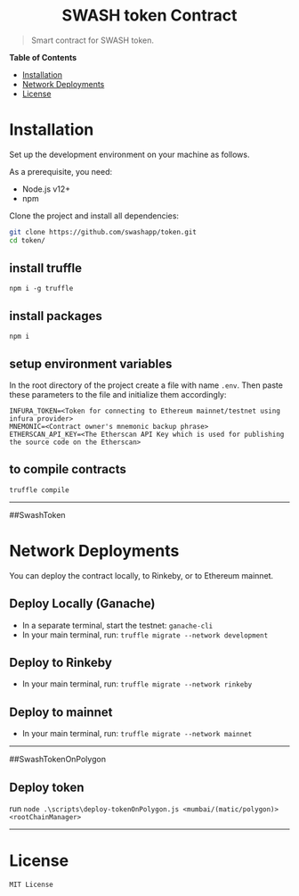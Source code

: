 <h1 align="center">SWASH token Contract</h1>

> Smart contract for SWASH token. 

**Table of Contents**

- [Installation](#-installation)
- [Network Deployments](#-network-deployments)
- [License](#-license)


# Installation

Set up the development environment on your machine as follows.

As a prerequisite, you need:

- Node.js v12+
- npm

Clone the project and install all dependencies:

```bash
git clone https://github.com/swashapp/token.git
cd token/
```

## install truffle
```
npm i -g truffle
```


## install packages
```
npm i
```

## setup environment variables
In the root directory of the project create a file with name ```.env```. Then paste these parameters to the file and initialize them accordingly:

```
INFURA_TOKEN=<Token for connecting to Ethereum mainnet/testnet using infura provider>
MNEMONIC=<Contract owner's mnemonic backup phrase>
ETHERSCAN_API_KEY=<The Etherscan API Key which is used for publishing the source code on the Etherscan>
```

## to compile contracts
```
truffle compile
```

---
##SwashToken

# Network Deployments

You can deploy the contract locally, to Rinkeby, or to Ethereum mainnet.

## Deploy Locally (Ganache)

* In a separate terminal, start the testnet: `ganache-cli`
* In your main terminal, run: `truffle migrate --network development`

## Deploy to Rinkeby

* In your main terminal, run: `truffle migrate --network rinkeby`

## Deploy to mainnet

* In your main terminal, run: `truffle migrate --network mainnet`
---
##SwashTokenOnPolygon

## Deploy token

run `node .\scripts\deploy-tokenOnPolygon.js <mumbai/(matic/polygon)> <rootChainManager>`

---
# License

```
MIT License

```
